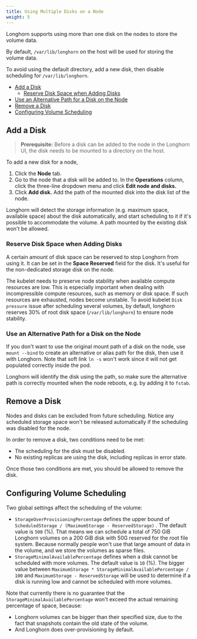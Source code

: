 ```yaml
---
title: Using Multiple Disks on a Node
weight: 5
---
```


Longhorn supports using more than one disk on the nodes to store the volume data.

By default, `/var/lib/longhorn` on the host will be used for storing the volume data.

To avoid using the default directory, add a new disk, then disable scheduling for `/var/lib/longhorn`.

- [Add a Disk](#add-a-disk)
  - [Reserve Disk Space when Adding Disks](#reserve-disk-space-when-adding-disks)
- [Use an Alternative Path for a Disk on the Node](#use-an-alternative-path-for-a-disk-on-the-node)
- [Remove a Disk](#remove-a-disk)
- [Configuring Volume Scheduling](#configuring-volume-scheduling)

## Add a Disk

> **Prerequisite:** Before a disk can be added to the node in the Longhorn UI, the disk needs to be mounted to a directory on the host.

To add a new disk for a node,

1. Click the **Node** tab.
2. Go to the node that a disk will be added to. In the **Operations** column, click the three-line dropdown menu and click **Edit node and disks.**
3. Click **Add disk.** Add the path of the mounted disk into the disk list of the node.

Longhorn will detect the storage information (e.g. maximum space, available space) about the disk automatically, and start scheduling to it if it's possible to accommodate the volume. A path mounted by the existing disk won't be allowed.

### Reserve Disk Space when Adding Disks

A certain amount of disk space can be reserved to stop Longhorn from using it. It can be set in the **Space Reserved** field for the disk. It's useful for the non-dedicated storage disk on the node. 

The kubelet needs to preserve node stability when available compute resources are low. This is especially important when dealing with incompressible compute resources, such as memory or disk space. If such resources are exhausted, nodes become unstable. To avoid kubelet `Disk pressure` issue after scheduling several volumes, by default, longhorn reserves 30% of root disk space (`/var/lib/longhorn`) to ensure node stability.

### Use an Alternative Path for a Disk on the Node

If you don't want to use the original mount path of a disk on the node, use `mount --bind` to create an alternative or alias path for the disk, then use it with Longhorn. Note that soft link `ln -s` won't work since it will not get populated correctly inside the pod.

Longhorn will identify the disk using the path, so make sure the alternative path is correctly mounted when the node reboots, e.g. by adding it to `fstab`.

## Remove a Disk

Nodes and disks can be excluded from future scheduling. Notice any scheduled storage space won't be released automatically if the scheduling was disabled for the node.

In order to remove a disk, two conditions need to be met:

- The scheduling for the disk must be disabled.
- No existing replicas are using the disk, including replicas in error state.

Once those two conditions are met, you should be allowed to remove the disk.

## Configuring Volume Scheduling
Two global settings affect the scheduling of the volume:

- `StorageOverProvisioningPercentage` defines the upper bound of `ScheduledStorage / (MaximumStorage - ReservedStorage)` . The default value is `500` (%). That means we can schedule a total of 750 GiB Longhorn volumes on a 200 GiB disk with 50G reserved for the root file system. Because normally people won't use that large amount of data in the volume, and we store the volumes as sparse files.
- `StorageMinimalAvailablePercentage` defines when a disk cannot be scheduled with more volumes. The default value is `10` (%). The bigger value between `MaximumStorage * StorageMinimalAvailablePercentage / 100` and `MaximumStorage - ReservedStorage` will be used to determine if a disk is running low and cannot be scheduled with more volumes.

Note that currently there is no guarantee that the `StorageMinimalAvailablePercentage` won't exceed the actual remaining percentage of space, because:

- Longhorn volumes can be bigger than their specified size, due to the fact that snapshots contain the old state of the volume.
- And Longhorn does over-provisioning by default.
